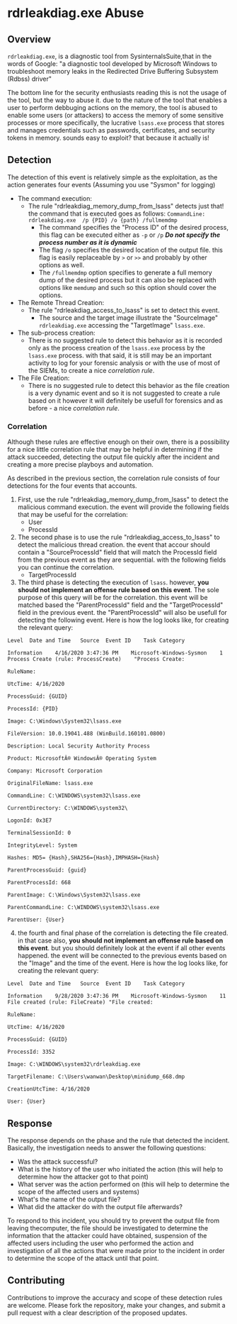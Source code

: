 # rdrleakdiag.exe Abuse

## Overview

`rdrleakdiag.exe`, is a diagnostic tool from SysinternalsSuite,that in the words of Google:
"a diagnostic tool developed by Microsoft Windows to troubleshoot memory leaks in the Redirected Drive Buffering Subsystem (Rdbss) driver"

The bottom line for the security enthusiasts reading this is not the usage of the tool, but the way to abuse it.
due to the nature of the tool that enables a user to perform debbuging actions on the memory, the tool is abused to enable some users (or attackers) to access the memory of some sensitive processes
or more specifically, the lucrative `lsass.exe` process that stores and manages credentials such as passwords, certificates, and security tokens in memory.
sounds easy to exploit? that because it actually is!

## Detection

The detection of this event is relatively simple as the exploitation, as the action generates four events (Assuming you use "Sysmon" for logging)
* The command execution:
  - The rule "rdrleakdiag_memory_dump_from_lsass" detects just that! the command that is executed goes as follows:
    `CommandLine: rdrleakdiag.exe  /p {PID} /o {path} /fullmemdmp`
    - The command specifies the "Process ID" of the desired process, this flag can be executed either as `-p` or `/p` **_Do not specify the process number as it is dynamic_**
    - The flag `/o` specifies the desired location of the output file. this flag is easily replaceable by `>` or `>>` and probably by other options as well.
    - The `/fullmemdmp` option specifies to generate a full memory dump of the desired process but it can also be replaced with options like `memdump` and such so this option should cover the options.
* The Remote Thread Creation:
  - The rule "rdrleakdiag_access_to_lsass" is set to detect this event.
    - The source and the target image illustrate the "SourceImage" `rdrleakdiag.exe` accessing the "TargetImage" `lsass.exe`.
* The sub-process creation:
  - There is no suggested rule to detect this behavior as it is recorded only as the process creation of the `lsass.exe` process by the `lsass.exe` process. with that said, it is still may be an important activity to log for your forensic analysis or with the use of most of the SIEMs, to create a nice _correlation rule_.
* The File Creation:
  - There is no suggested rule to detect this behavior as the file creation is a very dynamic event and so it is not suggested to create a rule based on it however it will definitely be usefull for forensics and as before - a nice _correlation rule_.

### Correlation

Although these rules are effective enough on their own, there is a possibility for a nice little correlation rule that may be helpful in determining if the attack succeeded, detecting the output file quickly after the incident and creating a more precise playboys and automation.

As described in the previous section, the correlation rule consists of four detections for the four events that accounts.

1. First, use the rule "rdrleakdiag_memory_dump_from_lsass" to detect the malicious command execution. the event will provide the following fields that may be useful for the correlation:
    - User
    - ProcessId
2. The second phase is to use the rule "rdrleakdiag_access_to_lsass" to detect the malicious thread creation. the event that accour should contain a "SourceProcessId" field that will match the ProcessId field from the previous event as they are sequential. with the following fields you can continue the correlation.
    - TargetProcessId
3. The third phase is detecting the execution of `lsass`. however, **you should not implement an offense rule based on this event**.  The sole purpose of this query will be for the correlation. this event will be matched based the "ParentProcessId" field and the "TargetProcessId" field in the previous event. the "ParentProcessId" will also be usefull for detecting the following event.
Here is how the log looks like, for creating the relevant query:

`Level	Date and Time	Source	Event ID	Task Category`

`Information	4/16/2020 3:47:36 PM	Microsoft-Windows-Sysmon	1	Process Create (rule: ProcessCreate)	"Process Create:`

`RuleName:`

`UtcTime: 4/16/2020`

`ProcessGuid: {GUID}`

`ProcessId: {PID}`

`Image: C:\Windows\System32\lsass.exe`

`FileVersion: 10.0.19041.488 (WinBuild.160101.0800)`

`Description: Local Security Authority Process`

`Product: MicrosoftÂ® WindowsÂ® Operating System`

`Company: Microsoft Corporation`

`OriginalFileName: lsass.exe`

`CommandLine: C:\WINDOWS\system32\lsass.exe`

`CurrentDirectory: C:\WINDOWS\system32\`

`LogonId: 0x3E7`

`TerminalSessionId: 0`

`IntegrityLevel: System`

`Hashes: MD5= {Hash},SHA256={Hash},IMPHASH={Hash}`

`ParentProcessGuid: {guid}`

`ParentProcessId: 668`

`ParentImage: C:\Windows\System32\lsass.exe`

`ParentCommandLine: C:\WINDOWS\system32\lsass.exe`

`ParentUser: {User}`

4. the fourth and final phase of the correlation is detecting the file created. in that case also, **you should not implement an offense rule based on this event**. but you should definitely look at the event if all other events happened. the event will be connected to the previous events based on the "Image" and the time of the event.
Here is how the log looks like, for creating the relevant query:

`Level	Date and Time	Source	Event ID	Task Category`

`Information	9/28/2020 3:47:36 PM	Microsoft-Windows-Sysmon	11	File created (rule: FileCreate)	"File created:`

`RuleName:` 

`UtcTime: 4/16/2020`

`ProcessGuid: {GUID}`

`ProcessId: 3352`

`Image: C:\WINDOWS\system32\rdrleakdiag.exe`

`TargetFilename: C:\Users\wanwan\Desktop\minidump_668.dmp`

`CreationUtcTime: 4/16/2020`

`User: {User}`

## Response

The response depends on the phase and the rule that detected the incident.
Basically, the investigation needs to answer the following questions:
* Was the attack successful?
* What is the history of the user who initiated the action (this will help to determine how the attacker got to that point)
* What server was the action performed on (this will help to determine the scope of the affected users and systems)
* What's the name of the output file?
* What did the attacker do with the output file afterwards?

To respond to this incident, you should try to prevent the output file from leaving thecomputer, the file should be investigated to determine the information that the attacker could have obtained, suspension of the affected users including the user who performed the action and investigation of all the actions that were made prior to the incident in order to determine the scope of the attack until that point.


## Contributing

Contributions to improve the accuracy and scope of these detection rules are welcome. Please fork the repository, make your changes, and submit a pull request with a clear description of the proposed updates.
